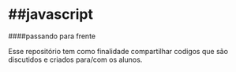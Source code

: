 ##javascript
==========
####passando para frente

Esse repositório tem como finalidade compartilhar codigos que são discutidos e criados para/com os alunos.


